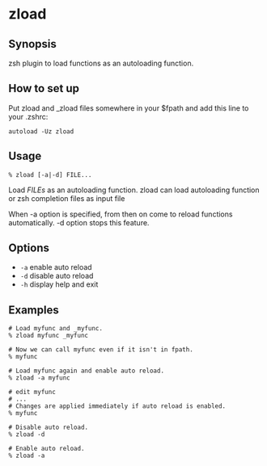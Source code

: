 # zload

## Synopsis
zsh plugin to load functions as an autoloading function.

## How to set up
Put zload and _zload files somewhere in your $fpath and add this line to your .zshrc:

```
autoload -Uz zload
```

## Usage

```
% zload [-a|-d] FILE...
```

Load <var>FILEs</var> as an autoloading function.
zload can load autoloading function or zsh completion files as input file

When -a option is specified, from then on come to reload functions automatically. -d option stops this feature.

## Options
* `-a` enable auto reload
* `-d` disable auto reload
* `-h` display help and exit

## Examples

```
# Load myfunc and _myfunc.
% zload myfunc _myfunc

# Now we can call myfunc even if it isn't in fpath.
% myfunc

# Load myfunc again and enable auto reload.
% zload -a myfunc

# edit myfunc
# ...
# Changes are applied immediately if auto reload is enabled.
% myfunc

# Disable auto reload.
% zload -d

# Enable auto reload.
% zload -a
```

